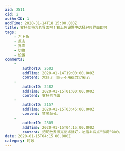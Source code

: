 ```yaml
---
aid: 2511
cid: 2
authorID: 1
addTime: 2020-01-14T18:15:00.000Z
title: 支持切换为老界面啦！右上角设置中选择经典界面即可
tags:
    - 右上角
    - 点击
    - 界面
    - 切换
    - 设置
comments:
    -
        authorID: 2602
        addTime: 2020-01-14T19:00:00.000Z
        content: 太好了，终于不用视力分裂了。
    -
        authorID: 2482
        addTime: 2020-01-15T01:00:00.000Z
        content: 支持老界面
    -
        authorID: 2157
        addTime: 2020-01-15T03:45:00.000Z
        content: 赞美站长。
    -
        authorID: 2805
        addTime: 2020-01-15T04:15:00.000Z
        content: 把配色弄得亮丽点就好，这看上有点“郁闷”似的。
date: 2020-01-15T04:15:00.000Z
category: 时政
---
```



